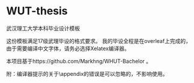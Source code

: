 # WUT-thesis
武汉理工大学本科毕业设计模板

这份模板满足17级武理毕设的格式要求。
我的毕设全程是在overleaf上完成的，由于需要编译中文字体，请务必选择Xelatex编译器。

本项目基于https://github.com/Markhng/WHUT-Bachelor 。

附：编译器提示的关于\appendix的错误是可以忽略的，不影响使用。
